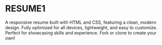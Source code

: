 # RESUME1
A responsive resume built with HTML and CSS, featuring a clean, modern design. Fully optimized for all devices, lightweight, and easy to customize. Perfect for showcasing skills and experience. Fork or clone to create your own!
